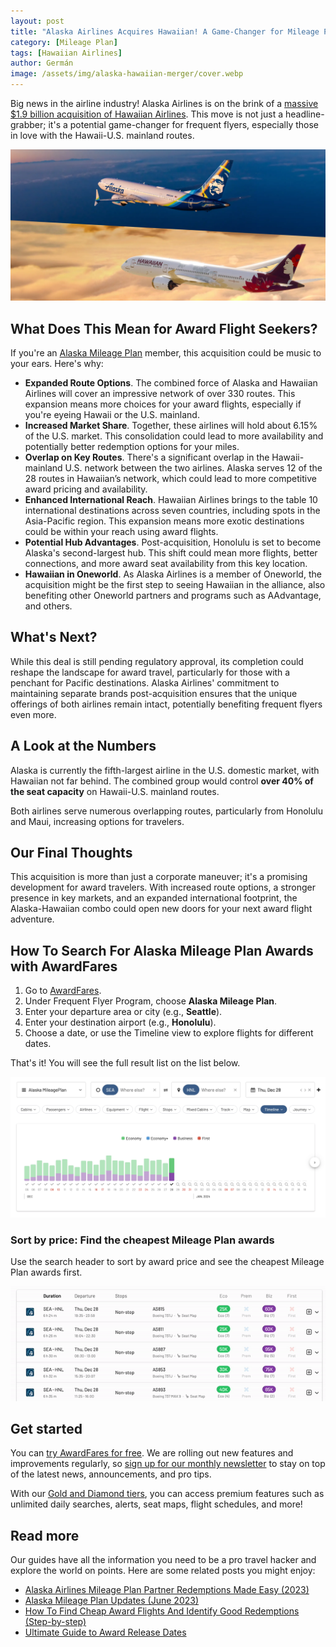 ```yaml
---
layout: post
title: "Alaska Airlines Acquires Hawaiian! A Game-Changer for Mileage Plan Members"
category: [Mileage Plan]
tags: [Hawaiian Airlines]
author: Germán
image: /assets/img/alaska-hawaiian-merger/cover.webp
---
```


Big news in the airline industry! Alaska Airlines is on the brink of a [massive $1.9 billion acquisition of Hawaiian Airlines](https://news.alaskaair.com/newsroom/alaska-airlines-and-hawaiian-airlines-to-combine-expanding-benefits-and-choice-for-travelers-throughout-hawaii-and-the-west-coast/). This move is not just a headline-grabber; it's a potential game-changer for frequent flyers, especially those in love with the Hawaii-U.S. mainland routes.

<img src="../assets/img/alaska-hawaiian-merger/alaska-hawaiian-merger.webp" alt="Alaska Airlines with acquire Hawaiian Airlines." class="noborder"/>

## What Does This Mean for Award Flight Seekers?

If you're an [Alaska Mileage Plan](https://awardfares.com/search?..;z:alaska) member, this acquisition could be music to your ears. Here's why:

- **Expanded Route Options**. The combined force of Alaska and Hawaiian Airlines will cover an impressive network of over 330 routes. This expansion means more choices for your award flights, especially if you're eyeing Hawaii or the U.S. mainland.
- **Increased Market Share**. Together, these airlines will hold about 6.15% of the U.S. market. This consolidation could lead to more availability and potentially better redemption options for your miles.
- **Overlap on Key Routes**. There's a significant overlap in the Hawaii-mainland U.S. network between the two airlines. Alaska serves 12 of the 28 routes in Hawaiian’s network, which could lead to more competitive award pricing and availability.
- **Enhanced International Reach**. Hawaiian Airlines brings to the table 10 international destinations across seven countries, including spots in the Asia-Pacific region. This expansion means more exotic destinations could be within your reach using award flights.
- **Potential Hub Advantages**. Post-acquisition, Honolulu is set to become Alaska's second-largest hub. This shift could mean more flights, better connections, and more award seat availability from this key location.
- **Hawaiian in Oneworld**. As Alaska Airlines is a member of Oneworld, the acquisition might be the first step to seeing Hawaiian in the alliance, also benefiting other Oneworld partners and programs such as AAdvantage, and others.

## What's Next?

While this deal is still pending regulatory approval, its completion could reshape the landscape for award travel, particularly for those with a penchant for Pacific destinations. Alaska Airlines' commitment to maintaining separate brands post-acquisition ensures that the unique offerings of both airlines remain intact, potentially benefiting frequent flyers even more.

## A Look at the Numbers

Alaska is currently the fifth-largest airline in the U.S. domestic market, with Hawaiian not far behind. The combined group would control **over 40% of the seat capacity** on Hawaii-U.S. mainland routes.

Both airlines serve numerous overlapping routes, particularly from Honolulu and Maui, increasing options for travelers.

## Our Final Thoughts

This acquisition is more than just a corporate maneuver; it's a promising development for award travelers. With increased route options, a stronger presence in key markets, and an expanded international footprint, the Alaska-Hawaiian combo could open new doors for your next award flight adventure.

## How To Search For Alaska Mileage Plan Awards with AwardFares

1. Go to [AwardFares](https://awardfares.com/search).
2. Under Frequent Flyer Program, choose **Alaska Mileage Plan**.
3. Enter your departure area or city (e.g., **Seattle**).
4. Enter your destination airport (e.g., **Honolulu**).
5. Choose a date, or use the Timeline view to explore flights for different dates.

That's it! You will see the full result list on the list below.

<img src="../assets/img/alaska-hawaiian-merger/sea-hnl.webp" alt="Seattle to Honolulu using Alaska Mileage Plan miles." class="noborder"/>

### Sort by price: Find the cheapest Mileage Plan awards

Use the search header to sort by award price and see the cheapest Mileage Plan awards first.

<img src="../assets/img/alaska-hawaiian-merger/sea-hnl-sort.gif" alt="Seattle to Honolulu using Alaska Mileage Plan miles." class="noborder"/>

## Get started

You can [try AwardFares for free](https://awardfares.com/). We are rolling out new features and improvements regularly, so [sign up for our monthly newsletter](https://awardfares.com/newsletter) to stay on top of the latest news, announcements, and pro tips.

With our [Gold and Diamond tiers](https://awardfares.com/pricing), you can access premium features such as unlimited daily searches, alerts, seat maps, flight schedules, and more!

## Read more

Our guides have all the information you need to be a pro travel hacker and explore the world on points. Here are some related posts you might enjoy:

- [Alaska Airlines Mileage Plan Partner Redemptions Made Easy (2023)](https://blog.awardfares.com/alaska-partners-2023/)
- [Alaska Mileage Plan Updates (June 2023)](https://blog.awardfares.com/alaska-mileageplan-updates-june-2023/)
- [How To Find Cheap Award Flights And Identify Good Redemptions (Step-by-step)](https://blog.awardfares.com/how-to-find-cheap-award-flights/)
- [Ultimate Guide to Award Release Dates](https://blog.awardfares.com/ultimate-guide-to-award-release-dates)